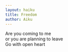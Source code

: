 ```yaml
---
layout: haiku
title: Freedom
author: Aiku
---
```

Are you coming to me <br>
or you are planning to leave <br>
Go with open heart <br>

